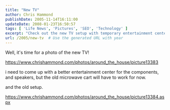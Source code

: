 ```yaml
---
title: "New TV"
author: Chris Hammond
publishDate: 2005-11-14T16:11:00
updateDate: 2008-01-23T16:50:57
tags: [ 'Life News', 'Pictures', 'SEO', 'Technology' ]
excerpt: "Check out the new TV setup with temporary entertainment center and old microwave cart. See the old and new setup here! #TVsetup #entertainmentcenter"
url: /2005/new-tv  # Use the generated URL with year
---
```

<P>Well, it's time for a photo of the new TV!</P> <P><A HREF="/photos/around_the_house/picture13383.aspx">https://www.chrishammond.com/photos/around_the_house/picture13383</a></p> <p>i need to come up with a better entertainment center for the components, and speakers, but the old microwave cart will have to work for now.</P> <P>and the old setup.</P> <P><A HREF="/photos/around_the_house/picture13384.aspx">https://www.chrishammond.com/photos/around_the_house/picture13384.aspx</A></P> <P>&nbsp;</P> <P>&nbsp;</P>


